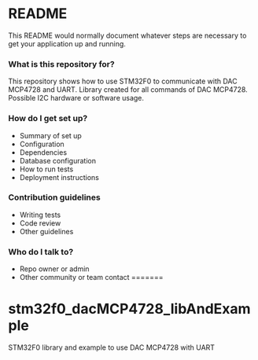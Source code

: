 # README #

This README would normally document whatever steps are necessary to get your application up and running.

### What is this repository for? ###

This repository shows how to use STM32F0 to communicate with DAC MCP4728 and UART.
Library created for all commands of DAC MCP4728.
Possible I2C hardware or software usage.

### How do I get set up? ###

* Summary of set up
* Configuration
* Dependencies
* Database configuration
* How to run tests
* Deployment instructions

### Contribution guidelines ###

* Writing tests
* Code review
* Other guidelines

### Who do I talk to? ###

* Repo owner or admin
* Other community or team contact
=======
# stm32f0_dacMCP4728_libAndExample
STM32F0 library and example to use DAC MCP4728 with UART
